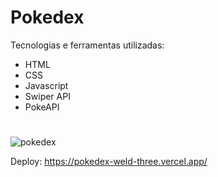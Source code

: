 # Pokedex

Tecnologias e ferramentas utilizadas:

- HTML
- CSS
- Javascript
- Swiper API
- PokeAPI
#
![pokedex](https://user-images.githubusercontent.com/124311026/225138589-0a8e1259-b94b-47d4-8c32-d195bd213e57.png)

Deploy: https://pokedex-weld-three.vercel.app/
